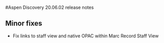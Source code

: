 #Aspen Discovery 20.06.02 release notes
## Minor fixes
- Fix links to staff view and native OPAC within Marc Record Staff View